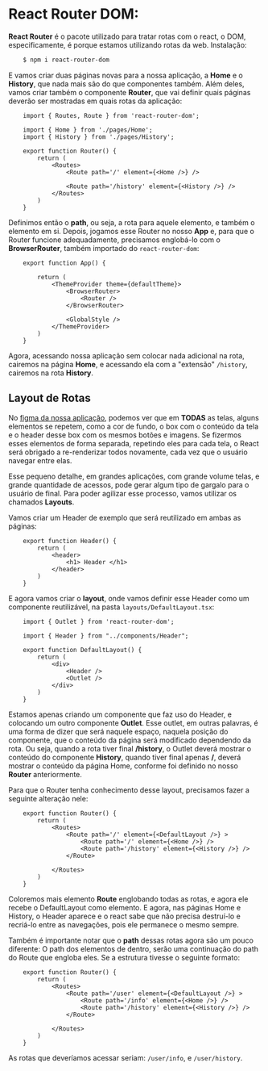# React Router DOM:
**React Router** é o pacote utilizado para tratar rotas com o react, o DOM, especificamente, é porque estamos utilizando rotas da web. Instalação:

```sh
    $ npm i react-router-dom
```

E vamos criar duas páginas novas para a nossa aplicação, a **Home** e o **History**, que nada mais são do que componentes também. Além deles, vamos criar também o componente **Router**, que vai definir quais páginas deverão ser mostradas em quais rotas da aplicação:

```tsx
    import { Routes, Route } from 'react-router-dom';

    import { Home } from './pages/Home';
    import { History } from './pages/History';

    export function Router() {
        return (
            <Routes>
                <Route path='/' element={<Home />} />

                <Route path='/history' element={<History />} />
            </Routes>
        )
    }
```

Definimos então o **path**, ou seja, a rota para aquele elemento, e também o elemento em si. Depois, jogamos esse Router no nosso **App** e, para que o Router funcione adequadamente, precisamos englobá-lo com o **BrowserRouter**, também importado do `react-router-dom`:

```tsx
    export function App() {

        return (
            <ThemeProvider theme={defaultTheme}>
                <BrowserRouter>
                    <Router />
                </BrowserRouter>

                <GlobalStyle />
            </ThemeProvider>
        )
    }
```

Agora, acessando nossa aplicação sem colocar nada adicional na rota, cairemos na página **Home**, e acessando ela com a "extensão" `/history`, cairemos na rota **History**.

## Layout de Rotas

No [figma da nossa aplicação](https://www.figma.com/file/qxApF9TGBHBU1XYgWTFkqm/Ignite-Timer-(Community)?type=design&node-id=0-1&mode=design&t=iLtSnV2Zh6sWNVDM-0), podemos ver que em **TODAS** as telas, alguns elementos se repetem, como a cor de fundo, o box com o conteúdo da tela e o header desse box com os mesmos botões e imagens. Se fizermos esses elementos de forma separada, repetindo eles para cada tela, o React será obrigado a re-renderizar todos novamente, cada vez que o usuário navegar entre elas. 

Esse pequeno detalhe, em grandes aplicações, com grande volume telas, e grande quantidade de acessos, pode gerar algum tipo de gargalo para o usuário de final. Para poder agilizar esse processo, vamos utilizar os chamados **Layouts**.

Vamos criar um Header de exemplo que será reutilizado em ambas as páginas:

```tsx
    export function Header() {
        return (
            <header>
                <h1> Header </h1>
            </header>
        )
    }
```

E agora vamos criar o **layout**, onde vamos definir esse Header como um componente reutilizável, na pasta `layouts/DefaultLayout.tsx`:

```tsx
    import { Outlet } from 'react-router-dom';

    import { Header } from "../components/Header";

    export function DefaultLayout() {
        return (
            <div>
                <Header />
                <Outlet />
            </div>
        )
    }
```

Estamos apenas criando um componente que faz uso do Header, e colocando um outro componente **Outlet**. Esse outlet, em outras palavras, é uma forma de dizer que será naquele espaço, naquela posição do componente, que o conteúdo da página será modificado dependendo da rota. Ou seja, quando a rota tiver final **/history**, o Outlet deverá mostrar o conteúdo do componente **History**, quando tiver final apenas **/**, deverá mostrar o conteúdo da página Home, conforme foi definido no nosso **Router** anteriormente.

Para que o Router tenha conhecimento desse layout, precisamos fazer a seguinte alteração nele:

```tsx
    export function Router() {
        return (
            <Routes>
                <Route path='/' element={<DefaultLayout />} >
                    <Route path='/' element={<Home />} />
                    <Route path='/history' element={<History />} />
                </Route>

            </Routes>
        )
    }
```

Coloremos mais elemento **Route** englobando todas as rotas, e agora ele recebe o DefaultLayout como elemento. E agora, nas páginas Home e History, o Header aparece e o react sabe que não precisa destruí-lo e recriá-lo entre as navegações, pois ele permanece o mesmo sempre. 

Também é importante notar que o **path** dessas rotas agora são um pouco diferente: O path dos elementos de dentro, serão uma continuação do path do Route que engloba eles. Se a estrutura tivesse o seguinte formato:

```tsx
    export function Router() {
        return (
            <Routes>
                <Route path='/user' element={<DefaultLayout />} >
                    <Route path='/info' element={<Home />} />
                    <Route path='/history' element={<History />} />
                </Route>

            </Routes>
        )
    }
```

As rotas que deveríamos acessar seriam: `/user/info`, e `/user/history`. 